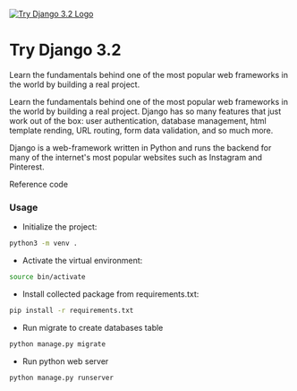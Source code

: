 [![Try Django 3.2 Logo](https://static.codingforentrepreneurs.com/media/projects/try-django-3-2/images/share/Try_Django_3_2_-_Share.jpg)](https://www.codingforentrepreneurs.com/projects/try-django-3-2)

# Try Django 3.2
Learn the fundamentals behind one of the most popular web frameworks in the world by building a real project.

Learn the fundamentals behind one of the most popular web frameworks in the world by building a real project. Django has so many features that just work out of the box: user authentication, database management, html template rending, URL routing, form data validation, and so much more.

Django is a web-framework written in Python and runs the backend for many of the internet's most popular websites such as Instagram and Pinterest.

Reference code

### Usage

- Initialize the project:

``` bash
python3 -m venv .
```

- Activate the virtual environment:

``` bash
source bin/activate
```

- Install collected package from requirements.txt:

``` bash
pip install -r requirements.txt
```

- Run migrate to create databases table

``` bash
python manage.py migrate
```

- Run python web server

``` bash
python manage.py runserver
```
